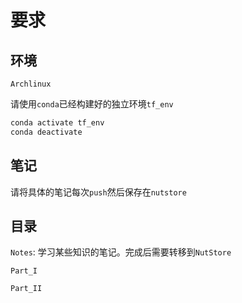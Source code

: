 # 要求

## 环境

`Archlinux`

请使用`conda`已经构建好的独立环境`tf_env`

```bash
conda activate tf_env
conda deactivate
```

## 笔记

请将具体的笔记每次`push`然后保存在`nutstore`

## 目录

`Notes`: 学习某些知识的笔记。完成后需要转移到`NutStore`

`Part_I`

`Part_II`





